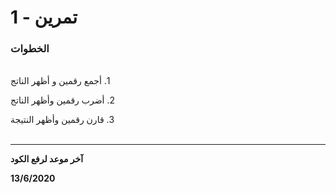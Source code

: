 
#  تمرين - 1

### الخطوات 
<br>
&#x202b; 1. أجمع رقمين و أظهر الناتج
<br>

&#x202b; 2. أضرب رقمين وأظهر الناتج
<br>

&#x202b; 3. قارن رقمين وأظهر النتيجة 
<br>
<br>
<hr>
<b>آخر موعد لرفع الكود

&#x202b; 13/6/2020

